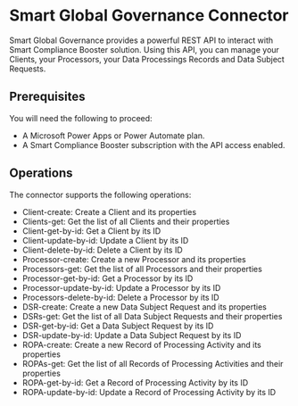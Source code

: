 # Smart Global Governance Connector
Smart Global Governance provides a powerful REST API to interact with Smart Compliance Booster solution. Using this API, you can manage your Clients, your Processors, your Data Processings Records and Data Subject Requests.

## Prerequisites
You will need the following to proceed:

* A Microsoft Power Apps or Power Automate plan.
* A Smart Compliance Booster subscription with the API access enabled.

## Operations

The connector supports the following operations:
* Client-create: Create a Client and its properties
* Clients-get: Get the list of all Clients and their properties
* Client-get-by-id: Get a Client by its ID
* Client-update-by-id: Update a Client by its ID
* Client-delete-by-id: Delete a Client by its ID
* Processor-create: Create a new Processor and its properties
* Processors-get: Get the list of all Processors and their properties
* Processor-get-by-id: Get a Processor by its ID
* Processor-update-by-id: Update a Processor by its ID
* Processors-delete-by-id: Delete a Processor by its ID
* DSR-create: Create a new Data Subject Request and its properties
* DSRs-get: Get the list of all Data Subject Requests and their properties
* DSR-get-by-id: Get a Data Subject Request by its ID
* DSR-update-by-id: Update a Data Subject Request by its ID
* ROPA-create: Create a new Record of Processing Activity and its properties
* ROPAs-get: Get the list of all Records of Processing Activities and their properties
* ROPA-get-by-id: Get a Record of Processing Activity by its ID
* ROPA-update-by-id: Update a Record of Processing Activity by its ID